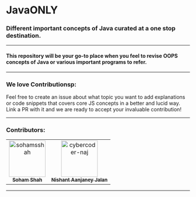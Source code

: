 # JavaONLY

### Different important concepts of Java curated at a one stop destination.

----

#### This repository will be your go-to place when you feel to revise OOPS concepts of Java or various important programs to refer.

---

### __We love Contributionsp__:

Feel free to create an issue about what topic you want to add explanations or code snippets that covers core JS concepts in a better and lucid way. Link a PR with it and we are ready to accept your invaluable contribution!

---

### Contributors:
<!-- readme: contributors -start --> 
<table>
<tr>
    <td align="center">
        <a href="https://github.com/sohamsshah">
            <img src="https://avatars.githubusercontent.com/u/47717492?v=4" width="100;" alt="sohamsshah"/>
            <br />
            <sub><b>Soham Shah</b></sub>
        </a>
    </td>
    <td align="center">
        <a href="https://github.com/cybercoder-naj">
            <img src="https://avatars.githubusercontent.com/u/48282810?v=4" width="100;" alt="cybercoder-naj"/>
            <br />
            <sub><b>Nishant Aanjaney Jalan</b></sub>
        </a>
    </td></tr>
</table>
<!-- readme: contributors -end -->

---
